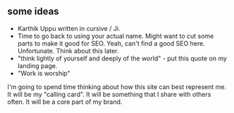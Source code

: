 ## some ideas
- Karthik Uppu written in cursive / Ji. 
- Time to go back to using your actual name. Might want to cut some parts to make it good for SEO. Yeah, can't find a good SEO here. Unfortunate. Think about this later.
- "think lightly of yourself and deeply of the world" - put this quote on my landing page.
- "Work is worship"

I'm going to spend time thinking about how this site can best represent me. It will be my "calling card". It will be something that I share with others often. It will be a core part of my brand.

